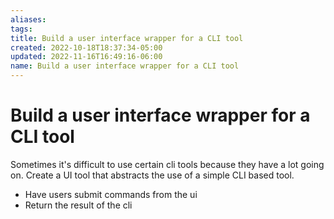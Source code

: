 ```yaml
---
aliases: 
tags: 
title: Build a user interface wrapper for a CLI tool
created: 2022-10-18T18:37:34-05:00
updated: 2022-11-16T16:49:16-06:00
name: Build a user interface wrapper for a CLI tool
---
```

# Build a user interface wrapper for a CLI tool

Sometimes it's difficult to use certain cli tools because they have a lot going on.
Create a UI tool that abstracts the use of a simple CLI based tool.

- Have users submit commands from the ui
- Return the result of the cli
